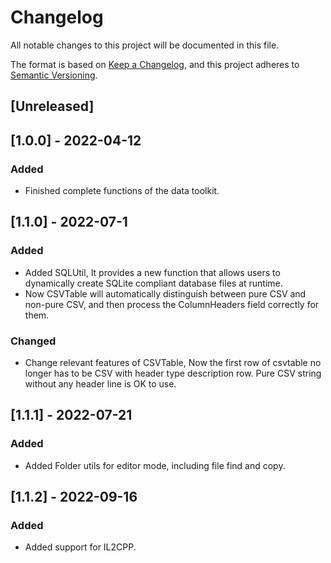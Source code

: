# Changelog
All notable changes to this project will be documented in this file.

The format is based on [Keep a Changelog](https://keepachangelog.com/en/1.0.0/),
and this project adheres to [Semantic Versioning](https://semver.org/spec/v2.0.0.html).

## [Unreleased]

## [1.0.0] - 2022-04-12
### Added
- Finished complete functions of the data toolkit.

## [1.1.0] - 2022-07-1
### Added
- Added SQLUtil, It provides a new function that allows users to dynamically create SQLite compliant database files at runtime.
- Now CSVTable will automatically distinguish between pure CSV and non-pure CSV, and then process the ColumnHeaders field correctly for them.
### Changed
- Change relevant features of CSVTable, Now the first row of csvtable no longer has to be CSV with header type description row.
  Pure CSV string without any header line is OK to use.

## [1.1.1] - 2022-07-21
### Added
- Added Folder utils for editor mode, including file find and copy.

## [1.1.2] - 2022-09-16
### Added
- Added support for IL2CPP.